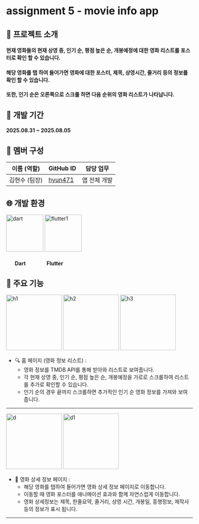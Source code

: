 # assignment 5 - movie info app

## 📌 프로젝트 소개
#### 현재 영화들의 현재 상영 중, 인기 순, 평점 높은 순, 개봉예정에 대한 영화 리스트를 포스터로 확인 할 수 있습니다.
#### 해당 영화를 탭 하여 들어가면 영화에 대한 포스터, 제목, 상영시간, 줄거리 등의 정보를 확인 할 수 있습니다.
#### 또한, 인기 순은 오른쪽으로 스크롤 하면 다음 순위의 영화 리스트가 나타납니다.

## 📆 개발 기간
#### 2025.08.31 ~ 2025.08.05


## 👥 멤버 구성
| 이름 (역할)   | GitHub ID                                      | 담당 업무                                    |
|--------------|-------------------------------------------------|----------------------------------------------|
| 김현수 (팀장) | [hyun471](https://github.com/hyun471)           | 앱 전체 개발                                  |




## 🌐 개발 환경

<p float="left">
  <img width="100" alt="dart" src="https://github.com/user-attachments/assets/922bc8e6-030e-457e-941c-3c38b90c52b1" />
  <img width="100" alt="flutter1" src="https://github.com/user-attachments/assets/f79ac066-5d29-47b2-8ee8-d5a8928ede8f" />
</p>

#### &nbsp;&nbsp;&nbsp;&nbsp;&nbsp;&nbsp;&nbsp;Dart&nbsp;&nbsp;&nbsp;&nbsp;&nbsp;&nbsp;&nbsp;&nbsp;&nbsp;&nbsp;&nbsp;&nbsp;&nbsp;&nbsp;&nbsp;&nbsp;&nbsp;Flutter


## 📱 주요 기능



<p float="left">
<img width="150" alt="h1" src="https://github.com/user-attachments/assets/a5c0076c-f602-4da0-b175-e7d8d2c53276" />
<img width="150" alt="h2" src="https://github.com/user-attachments/assets/8ffe6b96-4a12-4b49-a0b4-b56f6f28820f" />
<img width="150" alt="h3" src="https://github.com/user-attachments/assets/1962c878-6c66-45f3-84cb-8e46f6528438" />
</p>


- 🔍 홈 페이지 (영화 정보 리스트) :
  - 영화 정보를 TMDB API를 통해 받아와 리스트로 보여줍니다.
  - 각 현재 상영 중, 인기 순, 평점 높은 순, 개봉예정을 가로로 스크롤하여 리스트를 추가로 확인할 수 있습니다.
  - 인기 순의 경우 끝까지 스크롤하면 추가적인 인기 순 영화 정보를 가져와 보여 줍니다.


---





<p float="left">
<img width="150" alt="d" src="https://github.com/user-attachments/assets/28e1d6cb-8906-4191-976a-3d2fcc1fedcc" />
<img width="150" alt="d1" src="https://github.com/user-attachments/assets/9835fba3-c8a9-4b2b-86a6-40f92a70ce5c" />
</p>


- 📝 영화 상세 정보 페이지 :
  - 해당 영화를 탭하여 들어가면 영화 상세 정보 페이지로 이동합니다.
  - 이동할 때 영화 포스터를 애니메이션 효과와 함께 자연스럽게 이동합니다.
  - 영화 상세정보는 제목, 한줄요약, 줄거리, 상영 시간, 개봉일, 흥행정보, 제작사 등의 정보가 표시 됩니다.

---
